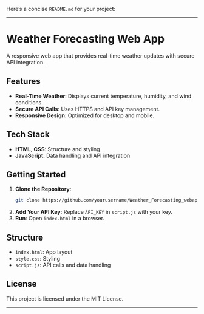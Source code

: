 Here’s a concise `README.md` for your project:

---

# Weather Forecasting Web App

A responsive web app that provides real-time weather updates with secure API integration.

## Features

- **Real-Time Weather**: Displays current temperature, humidity, and wind conditions.
- **Secure API Calls**: Uses HTTPS and API key management.
- **Responsive Design**: Optimized for desktop and mobile.

## Tech Stack

- **HTML, CSS**: Structure and styling
- **JavaScript**: Data handling and API integration

## Getting Started

1. **Clone the Repository**:
   ```bash
   git clone https://github.com/yourusername/Weather_Forecasting_webapp.git
   ```
2. **Add Your API Key**: Replace `API_KEY` in `script.js` with your key.
3. **Run**: Open `index.html` in a browser.

## Structure

- `index.html`: App layout
- `style.css`: Styling
- `script.js`: API calls and data handling

## License

This project is licensed under the MIT License.

--- 
